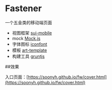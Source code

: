 # Fastener

一个五金类的移动端页面

+ 视图框架 [sui-mobile](http://m.sui.taobao.org/)
+ mock [Mock.js](http://mockjs.com/)
+ 字体图标 [iconfont](http://www.iconfont.cn)
+ 模板 [art-template](https://github.com/aui/artTemplate/)
+ 构建工具 [gruntjs](http://gruntjs.cn/)

##效果

入口页面：[https://soonyh.github.io/fw/cover.html](https://soonyh.github.io/fw/cover.html)

    



